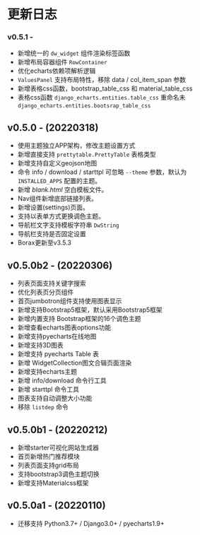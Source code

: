 # 更新日志

### v0.5.1 - 

- 新增统一的 `dw_widget` 组件渲染标签函数
- 新增布局容器组件 `RowContainer` 
- 优化echarts依赖项解析逻辑
- `ValuesPanel` 支持布局特性，移除 data / col_item_span 参数
- 新增表格css函数，bootstrap_table_css 和 material_table_css
- 表格css函数 `django_echarts.entities.table_css` 重命名未 `django_echarts.entities.bootsrap_table_css`

## v0.5.0 - (20220318)

- 使用主题独立APP架构，修改主题设置方式
- 新增直接支持 `prettytable.PrettyTable` 表格类型
- 新增支持自定义geojson地图
- 命令 info / download / starttpl 可忽略 `--theme` 参数，默认为 `INSTALLED_APPS` 配置的主题。
- 新增 *blank.html* 空白模板文件。
- Nav组件新增底部链接列表。
- 新增设置(settings)页面。
- 支持以表单方式更换调色主题。
- 导航栏文字支持模板字符串 `DwString`
- 导航栏支持是否固定设置
- Borax更新至v3.5.3

## v0.5.0b2 - (20220306)

- 列表页面支持关键字搜索
- 优化列表页分页组件
- 首页jumbotron组件支持使用图表显示
- 新增支持Bootstrap5框架，默认采用Bootstrap5框架
- 新增内置支持 Bootstrap框架的16个调色主题
- 新增查看echarts图表options功能
- 新增支持pyecharts在线地图
- 新增支持3D图表
- 新增支持 pyecharts Table 表
- 新增 WidgetCollection图文合辑页面渲染
- 新增支持echarts主题
- 新增 info/download 命令行工具
- 新增 starttpl 命令工具
- 图表支持自动调整大小功能
- 移除 `listdep` 命令

## v0.5.0b1 - (20220212)

- 新增starter可视化网站生成器
- 首页新增热门推荐模块
- 列表页面支持grid布局
- 支持bootstrap3调色主题切换
- 新增支持Materialcss框架

## v0.5.0a1 - (20220110)

- 迁移支持 Python3.7+ / Django3.0+ / pyecharts1.9+
